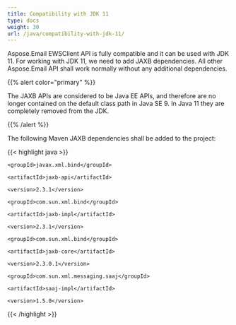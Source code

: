 ```yaml
---
title: Compatibility with JDK 11
type: docs
weight: 30
url: /java/compatibility-with-jdk-11/
---
```



Aspose.Email EWSClient API is fully compatible and it can be used with JDK 11. For working with JDK 11, we need to add JAXB dependencies. All other Aspose.Email API shall work normally without any additional dependencies.

{{% alert color="primary" %}} 

The JAXB APIs are considered to be Java EE APIs, and therefore are no longer contained on the default class path in Java SE 9. In Java 11 they are completely removed from the JDK.

{{% /alert %}} 


The following Maven JAXB dependencies shall be added to the project:

{{< highlight java >}}

 <dependency>

    <groupId>javax.xml.bind</groupId>

    <artifactId>jaxb-api</artifactId>

    <version>2.3.1</version>

</dependency>

<dependency>

    <groupId>com.sun.xml.bind</groupId>

    <artifactId>jaxb-impl</artifactId>

    <version>2.3.1</version>

</dependency>

<dependency>

    <groupId>com.sun.xml.bind</groupId>

    <artifactId>jaxb-core</artifactId>

    <version>2.3.0.1</version>

</dependency>

<dependency>

    <groupId>com.sun.xml.messaging.saaj</groupId>

    <artifactId>saaj-impl</artifactId>

    <version>1.5.0</version>

</dependency> 

{{< /highlight >}}
